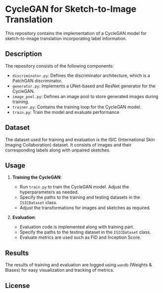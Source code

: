 # CycleGAN for Sketch-to-Image Translation

This repository contains the implementation of a CycleGAN model for sketch-to-image translation incorporating label information.

## Description

The repository consists of the following components:

- `discriminator.py`: Defines the discriminator architecture, which is a PatchGAN discriminator.
- `generator.py`: Implements a UNet-based and ResNet generator for the CycleGAN.
- `image_pool.py`: Defines an image pool to store generated images during training.
- `trainer.py`: Contains the training loop for the CycleGAN model.
- `train.py`: Train the model and evaluate performance

## Dataset

The dataset used for training and evaluation is the ISIC (International Skin Imaging Collaboration) dataset. It consists of images and their corresponding labels along with unpaired sketches.

## Usage

1. **Training the CycleGAN**:
   - Run `train.py` to train the CycleGAN model. Adjust the hyperparameters as needed.
   - Specify the paths to the training and testing datasets in the `ISICDataset` class.
   - Adjust the transformations for images and sketches as required.

   
2. **Evaluation**:
   - Evaluation code is implemented along with training part.
   - Specify the paths to the testing dataset in the `ISICDataset` class.
   - Evaluate metrics are used such as FID and Inception Score.

## Results

The results of training and evaluation are logged using `wandb` (Weights & Biases) for easy visualization and tracking of metrics.

## License

